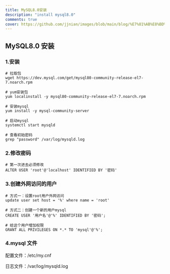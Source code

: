 ```yaml
---
title: MySQL8.0安装
description: "install mysql8.0"
comments: true
cover: https://github.com/jjnian/images/blob/main/blog/%E7%81%AB%E8%BD%A6%E7%AB%99.png?raw=true
---
```


## MySQL8.0 安装

### 1.安装

```shell
# 拉取包
wget https://dev.mysql.com/get/mysql80-community-release-el7-7.noarch.rpm

# yum安装包
yum localinstall -y mysql80-community-release-el7-7.noarch.rpm

# 安装mysql
yum install -y mysql-community-server

# 启动mysql
systemctl start mysqld

# 查看初始密码
grep "password" /var/log/mysqld.log
```

### 2.修改密码

```shell
# 第一次进去必须修改
ALTER USER 'root'@'localhost' IDENTIFIED BY '密码'
```

### 3.创建外网访问的用户

```shell
# 方式一：设置root用户外网访问
update user set host = '%' where name = 'root'

# 方式二：创建一个新的用户mysql
CREATE USER '用户名'@'%' IDENTIFIED BY '密码';

# 给这个用户增加权限
GRANT ALL PRIVILEGES ON *.* TO 'mysql'@'%';
```

### 4.mysql 文件

配置文件：/etc/my.cnf

日志文件：/var/log/mysqld.log
